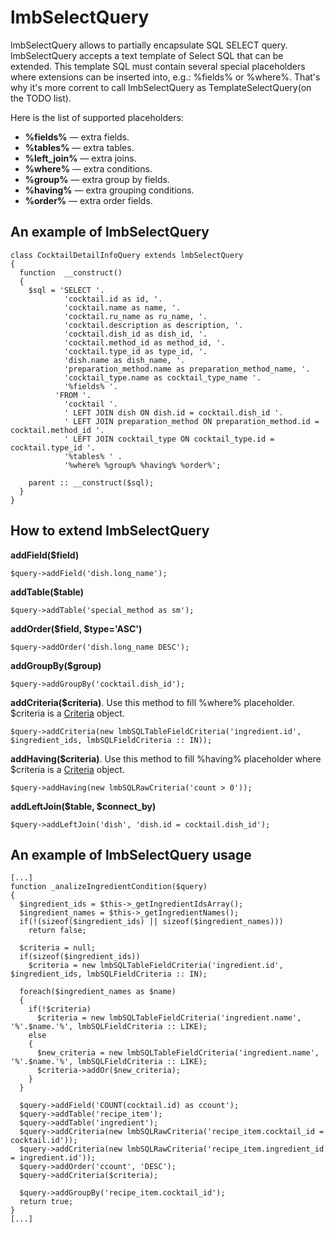 # lmbSelectQuery
lmbSelectQuery allows to partially encapsulate SQL SELECT query. lmbSelectQuery accepts a text template of Select SQL that can be extended. This template SQL must contain several special placeholders where extensions can be inserted into, e.g.: %fields% or %where%. That's why it's more corrent to call lmbSelectQuery as TemplateSelectQuery(on the TODO list).

Here is the list of supported placeholders:

* **%fields%** — extra fields.
* **%tables%** — extra tables.
* **%left_join%** — extra joins.
* **%where%** — extra conditions.
* **%group%** — extra group by fields.
* **%having%** — extra grouping conditions.
* **%order%** — extra order fields.

## An example of lmbSelectQuery

    class CocktailDetailInfoQuery extends lmbSelectQuery
    {
      function  __construct()
      {
        $sql = 'SELECT '.
                'cocktail.id as id, '.
                'cocktail.name as name, '.
                'cocktail.ru_name as ru_name, '.
                'cocktail.description as description, '.
                'cocktail.dish_id as dish_id, '.
                'cocktail.method_id as method_id, '.
                'cocktail.type_id as type_id, '.
                'dish.name as dish_name, '.
                'preparation_method.name as preparation_method_name, '.
                'cocktail_type.name as cocktail_type_name '.
                '%fields% '.
              'FROM '.
                'cocktail '.
                ' LEFT JOIN dish ON dish.id = cocktail.dish_id '.
                ' LEFT JOIN preparation_method ON preparation_method.id = cocktail.method_id '.
                ' LEFT JOIN cocktail_type ON cocktail_type.id = cocktail.type_id '.
                '%tables% ' .
                '%where% %group% %having% %order%';
 
        parent :: __construct($sql);
      }
    } 

## How to extend lmbSelectQuery
**addField($field)**

    $query->addField('dish.long_name');

**addTable($table)**

    $query->addTable('special_method as sm');

**addOrder($field, $type='ASC')**

    $query->addOrder('dish.long_name DESC');

**addGroupBy($group)**

    $query->addGroupBy('cocktail.dish_id');

**addCriteria($criteria)**. Use this method to fill %where% placeholder. $criteria is a [Criteria](./criteria.md) object.

    $query->addCriteria(new lmbSQLTableFieldCriteria('ingredient.id', $ingredient_ids, lmbSQLFieldCriteria :: IN));

**addHaving($criteria)**. Use this method to fill %having% placeholder where $criteria is a [Criteria](./criteria.md) object.

    $query->addHaving(new lmbSQLRawCriteria('count > 0'));

**addLeftJoin($table, $connect_by)**

    $query->addLeftJoin('dish', 'dish.id = cocktail.dish_id');

## An example of lmbSelectQuery usage

    [...]
    function _analizeIngredientCondition($query)
    {
      $ingredient_ids = $this->_getIngredientIdsArray();
      $ingredient_names = $this->_getIngredientNames();
      if(!(sizeof($ingredient_ids) || sizeof($ingredient_names)))
        return false;
 
      $criteria = null;
      if(sizeof($ingredient_ids))
        $criteria = new lmbSQLTableFieldCriteria('ingredient.id', $ingredient_ids, lmbSQLFieldCriteria :: IN);
 
      foreach($ingredient_names as $name)
      {
        if(!$criteria)
          $criteria = new lmbSQLTableFieldCriteria('ingredient.name', '%'.$name.'%', lmbSQLFieldCriteria :: LIKE);
        else
        {
          $new_criteria = new lmbSQLTableFieldCriteria('ingredient.name', '%'.$name.'%', lmbSQLFieldCriteria :: LIKE);
          $criteria->addOr($new_criteria);
        }
      }
 
      $query->addField('COUNT(cocktail.id) as ccount');
      $query->addTable('recipe_item');
      $query->addTable('ingredient');
      $query->addCriteria(new lmbSQLRawCriteria('recipe_item.cocktail_id = cocktail.id'));
      $query->addCriteria(new lmbSQLRawCriteria('recipe_item.ingredient_id = ingredient.id'));
      $query->addOrder('ccount', 'DESC');
      $query->addCriteria($criteria);
 
      $query->addGroupBy('recipe_item.cocktail_id');
      return true;
    }
    [...]

